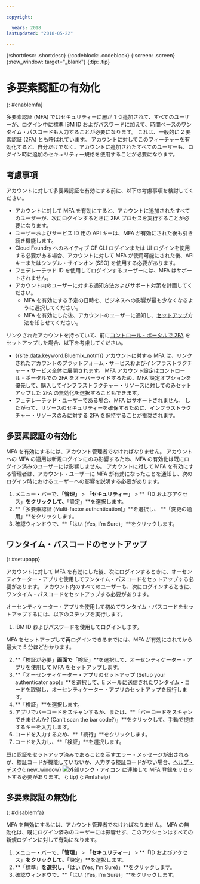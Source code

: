 ```yaml
---

copyright:

  years: 2018
lastupdated: "2018-05-22"

---
```


{:shortdesc: .shortdesc}
{:codeblock: .codeblock}
{:screen: .screen}
{:new_window: target="_blank"}
{:tip: .tip}

# 多要素認証の有効化
{: #enablemfa}

多要素認証 (MFA) ではセキュリティーに層が 1 つ追加されて、すべてのユーザーが、ログイン中に標準 IBM ID およびパスワードに加えて、時間ベースのワンタイム・パスコードも入力することが必要になります。 これは、一般的に 2 要素認証 (2FA) とも呼ばれています。 アカウントに対してこのフィーチャーを有効化すると、自分だけでなく、アカウントに追加されたすべてのユーザーも、ログイン時に追加のセキュリティー規格を使用することが必要になります。

## 考慮事項

アカウントに対して多要素認証を有効にする前に、以下の考慮事項を検討してください。

* アカウントに対して MFA を有効にすると、アカウントに追加されたすべてのユーザーが、次にログインするときに 2FA プロセスを実行することが必要になります。
* ユーザーおよびサービス ID 用の API キーは、MFA が有効にされた後も引き続き機能します。
* Cloud Foundry へのネイティブ CF CLI ログインまたは UI ログインを使用する必要がある場合、アカウントに対して MFA が使用可能にされた後、API キーまたはシングル・サインオン (SSO) を使用する必要があります。
* フェデレーテッド ID を使用してログインするユーザーには、MFA はサポートされません。
* アカウント内のユーザーに対する通知方法およびサポート対策を計画してください。
  * MFA を有効にする予定の日時を、ビジネスへの影響が最も少なくなるように選択してください。
  * MFA を有効にした後、アカウントのユーザーに通知し、[セットアップ](mfa.html#setupapp)方法を知らせてください。
  
リンクされたアカウントを持っていて、前に[コントロール・ポータルで 2FA](/docs/customer-portal/cpenable2fa.html#customerportal_2fa) をセットアップした場合、以下を考慮してください。

* {{site.data.keyword.Bluemix_notm}} アカウントに対する MFA は、リンクされたアカウントのプラットフォーム・サービスおよびインフラストラクチャー・サービス全体に展開されます。 MFA アカウント設定はコントロール・ポータルでの 2FA をオーバーライドするため、MFA 設定オプションを優先して、購入してインフラストラクチャー・リソースに対してのみセットアップした 2FA の無効化を選択することもできます。
* フェデレーテッド・ユーザーである場合、MFA はサポートされません。 したがって、リソースのセキュリティーを確保するために、インフラストラクチャー・リソースのみに対する 2FA を保持することが推奨されます。

## 多要素認証の有効化

MFA を有効にするには、アカウント管理者でなければなりません。 アカウントへの MFA の適用は新規ログインにのみ影響するため、MFA の有効化は既にログイン済みのユーザーには影響しません。 アカウントに対して MFA を有効にする管理者は、アカウント・ユーザーに MFA が有効になったことを通知し、次のログイン時におけるユーザーへの影響を説明する必要があります。 

1. メニュー・バーで、**「管理」** &gt; **「セキュリティー」** &gt; **「ID およびアクセス」**をクリックして、**「設定」**を選択します。
2. **「多要素認証 (Multi-factor authentication)」**を選択し、 **「変更の適用」**をクリックします。
3. 確認ウィンドウで、**「はい (Yes, I'm Sure)」**をクリックします。

## ワンタイム・パスコードのセットアップ
{: #setupapp}

アカウントに対して MFA を有効にした後、次にログインするときに、オーセンティケーター・アプリを使用してワンタイム・パスコードをセットアップする必要があります。 アカウント内のすべてのユーザーも、次にログインするときに、ワンタイム・パスコードをセットアップする必要があります。 

オーセンティケーター・アプリを使用して初めてワンタイム・パスコードをセットアップするには、以下のステップを実行します。

1. IBM ID およびパスワードを使用してログインします。 

MFA をセットアップして再ログインできるまでには、MFA が有効にされてから最大で 5 分ほどかかります。

2. **「検証が必要」**画面で**「検証」**を選択して、オーセンティケーター・アプリを使用して MFA をセットアップします。
3. **「オーセンティケーター・アプリのセットアップ (Setup your authenticator app)」**を選択して、E メールに送信されたワンタイム・コードを取得し、オーセンティケーター・アプリのセットアップを続行します。
4. **「検証」**を選択します。
5. アプリでバーコードをスキャンするか、または、**「バーコードをスキャンできませんか? (Can't scan the bar code?)」**をクリックして、手動で提供するキーを入力します。 
6. コードを入力するため、**「続行」**をクリックします。
7. コードを入力し、**「検証」**を選択します。 

既に認証をセットアップ済みであることを示すエラー・メッセージが出されるが、検証コードが機能していないか、入力する検証コードがない場合、[ヘルプ・デスク](https://www.ibm.com/ibmid/myibm/help/us/helpdesk.html){: new_window} ![外部リンク・アイコン](../icons/launch-glyph.svg "外部リンク・アイコン") に連絡して MFA 登録をリセットする必要があります。
{: tip}
{: #mfahelp}


## 多要素認証の無効化
{: #disablemfa}

MFA を無効にするには、アカウント管理者でなければなりません。 MFA の無効化は、既にログイン済みのユーザーには影響せず、このアクションはすべての新規ログインに対して有効になります。

1. メニュー・バーで、**「管理」** &gt; **「セキュリティー」** &gt; **「ID およびアクセス」**をクリックして、**「設定」**を選択します。
2. **「標準」**を選択し、**「はい (Yes, I'm Sure)」**をクリックします。
3. 確認ウィンドウで、**「はい (Yes, I'm Sure)」**をクリックします。
